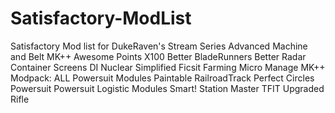 # Satisfactory-ModList
Satisfactory Mod list for DukeRaven's Stream Series
Advanced Machine and Belt MK++
Awesome Points X100
Better BladeRunners
Better Radar
Container Screens
DI Nuclear Simplified
Ficsit Farming
Micro Manage
MK++
Modpack: ALL Powersuit Modules
Paintable RailroadTrack
Perfect Circles
Powersuit
Powersuit Logistic Modules
Smart!
Station Master
TFIT
Upgraded Rifle

